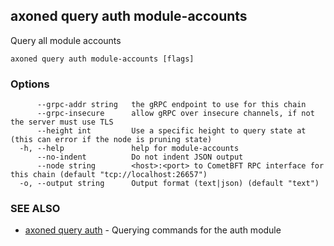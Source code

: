 ## axoned query auth module-accounts

Query all module accounts

```
axoned query auth module-accounts [flags]
```

### Options

```
      --grpc-addr string   the gRPC endpoint to use for this chain
      --grpc-insecure      allow gRPC over insecure channels, if not the server must use TLS
      --height int         Use a specific height to query state at (this can error if the node is pruning state)
  -h, --help               help for module-accounts
      --no-indent          Do not indent JSON output
      --node string        <host>:<port> to CometBFT RPC interface for this chain (default "tcp://localhost:26657")
  -o, --output string      Output format (text|json) (default "text")
```

### SEE ALSO

* [axoned query auth](axoned_query_auth.md)	 - Querying commands for the auth module
